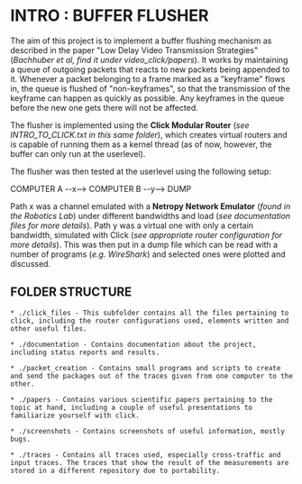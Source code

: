 INTRO : BUFFER FLUSHER
=======

The aim of this project is to implement a buffer flushing mechanism as described in the paper "Low Delay Video Transmission Strategies" (*Bachhuber et al, find it under video_click/papers*). It works by maintaining a queue of outgoing packets that reacts to new packets being appended to it. Whenever a packet belonging to a frame marked as a "keyframe" flows in, the queue is flushed of "non-keyframes", so that the transmission of the keyframe can happen as quickly as possible. Any keyframes in the queue before the new one gets there will not be affected.

The flusher is implemented using the **Click Modular Router** (*see INTRO_TO_CLICK.txt in this same folder*), which creates virtual routers and is capable of running them as a kernel thread (as of now, however, the buffer can only run at the userlevel).

The flusher was then tested at the userlevel using the following setup:

COMPUTER A --x--> COMPUTER B --y--> DUMP

Path x was a channel emulated with a **Netropy Network Emulator** (*found in the Robotics Lab*) under different bandwidths and load (*see documentation files for more details*). Path y was a virtual one with only a certain bandwidth, simulated with Click (*see appropriate router configuration for more details*). This was then put in a dump file which can be read with a number of programs (*e.g. WireShark*) and selected ones were plotted and discussed.


FOLDER STRUCTURE
-----------

	* ./click_files - This subfolder contains all the files pertaining to click, including the router configurations used, elements written and other useful files.

	* ./documentation - Contains documentation about the project, including status reports and results.

	* ./packet_creation - Contains small programs and scripts to create and send the packages out of the traces given from one computer to the other. 

	* ./papers - Contains various scientific papers pertaining to the topic at hand, including a couple of useful presentations to familiarize yourself with click.

	* ./screenshots - Contains screenshots of useful information, mostly bugs.

	* ./traces - Contains all traces used, especially cross-traffic and input traces. The traces that show the result of the measurements are stored in a different repository due to portability.

